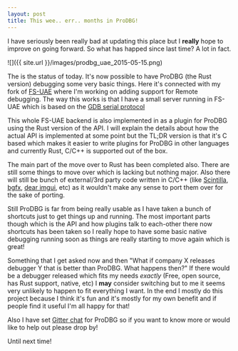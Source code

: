 ```yaml
---
layout: post
title: This wee.. err.. months in ProDBG!
---
```


I have seriously been really bad at updating this place but I **really** hope to improve on going forward. So what has happed since last time? A lot in fact.

![]({{ site.url }}/images/prodbg_uae_2015-05-15.png)

The is the status of today. It's now possible to have ProDBG (the Rust version) debugging some very basic things. Here it's connected with my fork of [FS-UAE](https://fs-uae.net) where I'm working on adding support for Remote debugging. The way this works is that I have a small server running in FS-UAE which is based on the [GDB serial protocol](https://sourceware.org/gdb/onlinedocs/gdb/Remote-Protocol.html)

This whole FS-UAE backend is also implemented in as a plugin for ProDBG using the Rust version of the API. I will explain the details about how the actual API is implemented at some point but the TL;DR version is that it's C based which makes it easier to write plugins for ProDBG in other languages and currently Rust, C/C++ is supported out of the box.

The main part of the move over to Rust has been completed also. There are still some things to move over which is lacking but nothing major. Also there will still be bunch of external/3rd party code written in C/C++ (like [Scintilla](http://www.scintilla.org), [bgfx](https://github.com/bkaradzic/bgfx), [dear imgui](https://github.com/ocornut/imgui), etc) as it wouldn't make any sense to port them over for the sake of porting.

Still ProDBG is far from being really usable as I have taken a bunch of shortcuts just to get things up and running. The most important parts though which is the API and how plugins talk to each-other there now shortcuts has been taken so I really hope to have some basic native debugging running soon as things are really starting to move again which is great!

Something that I get asked now and then "What if company X releases debugger Y that is better than ProDBG. What happens then?" If there would be a debugger released which fits my needs *exactly* (Free, open source, has Rust support, native, etc) I **may** consider switching but to me it seems very unlikely to happen to fit everything I want. In the end I mostly do this project because I think it's fun and it's mostly for my own benefit and if people find it useful I'm all happy for that!

Also I have set [Gitter chat](https://gitter.im/emoon/ProDBG) for ProDBG so if you want to know more or would like to help out please drop by!

Until next time!

